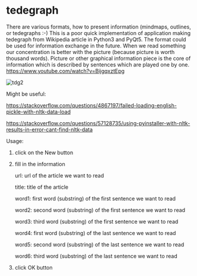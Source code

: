 # tedegraph
There are various formats, how to present information (mindmaps, outlines, or tedegraphs :-) This is a poor quick implementation of application making tedegraph from Wikipedia article in Python3 and PyQt5. The format could be used for information exchange in the future. When we read something our concentration is better with the picture (because picture is worth thousand words). Picture or other graphical information piece is the core of information which is described by sentences which are played one by one. https://www.youtube.com/watch?v=BijgqxztEpg

![tdg2](https://user-images.githubusercontent.com/2452010/92156021-9e4a6680-ee28-11ea-9d17-06cb4b1443ca.png)

Might be useful:

https://stackoverflow.com/questions/4867197/failed-loading-english-pickle-with-nltk-data-load

https://stackoverflow.com/questions/57128735/using-pyinstaller-with-nltk-results-in-error-cant-find-nltk-data

Usage:
1) click on the New button
2) fill in the information

   url: url of the article we want to read
   
   title: title of the article
   
   word1: first word (substring) of the first sentence we want to read
   
   word2: second word (substring) of the first sentence we want to read
   
   word3: third word (substring) of the first sentence we want to read
   
   word4: first word (substring) of the last sentence we want to read
   
   word5: second word (substring) of the last sentence we want to read
   
   word6: third word (substring) of the last sentence we want to read
   
3) click OK button

